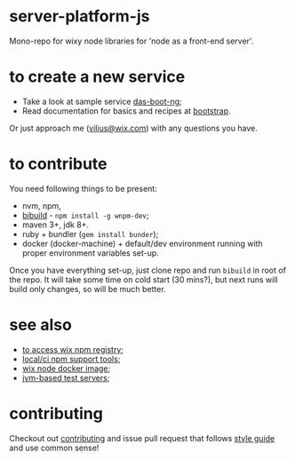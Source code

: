 # server-platform-js

Mono-repo for wixy node libraries for 'node as a front-end server'.

# to create a new service

 - Take a look at sample service [das-boot-ng](./bootstrap/das-boot-ng/);
 - Read documentation for basics and recipes at [bootstrap](./bootstrap).

Or just approach me (vilius@wix.com) with any questions you have.

# to contribute

You need following things to be present:
 - nvm, npm, 
 - [bibuild](https://github.com/wix/wnpm/tree/master/wnpm-dev) - `npm install -g wnpm-dev`;
 - maven 3+, jdk 8+.
 - ruby + bundler (`gem install bunder`);
 - docker (docker-machine) + default/dev environment running with proper environment variables set-up.

Once you have everything set-up, just clone repo and run `bibuild` in root of the repo. It will take some time on cold start (30 mins?), but next runs will build only changes, so will be much better.

# see also

 - [to access wix npm registry](http://kb.wixpress.com/pages/viewpage.action?title=Using+private+npm+registry&spaceKey=dashboard);
 - [local/ci npm support tools](https://github.com/wix/wnpm);
 - [wix node docker image](https://github.com/wix/wix-node-docker-base);
 - [jvm-based test servers](https://github.com/wix/server-platform-js-jvm);

# contributing

Checkout out [contributing](CONTRIBUTING.md) and issue pull request that follows [style guide](STYLE.md) and use common sense!
